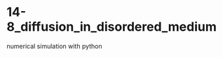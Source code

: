 14-8_diffusion_in_disordered_medium
===================================

numerical simulation with python
